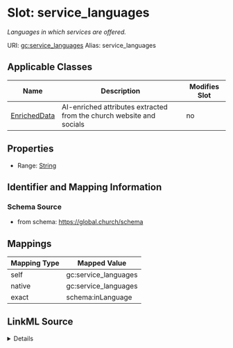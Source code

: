 

# Slot: service_languages 


_Languages in which services are offered._





URI: [gc:service_languages](https://global.church/schema/service_languages)
Alias: service_languages

<!-- no inheritance hierarchy -->





## Applicable Classes

| Name | Description | Modifies Slot |
| --- | --- | --- |
| [EnrichedData](EnrichedData.md) | AI-enriched attributes extracted from the church website and socials |  no  |






## Properties

* Range: [String](String.md)




## Identifier and Mapping Information






### Schema Source


* from schema: https://global.church/schema




## Mappings

| Mapping Type | Mapped Value |
| ---  | ---  |
| self | gc:service_languages |
| native | gc:service_languages |
| exact | schema:inLanguage |




## LinkML Source

<details>
```yaml
name: service_languages
description: Languages in which services are offered.
from_schema: https://global.church/schema
exact_mappings:
- schema:inLanguage
rank: 1000
alias: service_languages
domain_of:
- EnrichedData
range: string

```
</details>